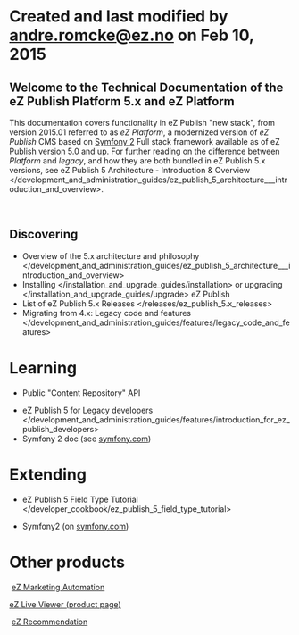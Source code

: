 Created and last modified by <andre.romcke@ez.no> on Feb 10, 2015
=================================================================

Welcome to the Technical Documentation of the eZ Publish Platform 5.x and eZ Platform
-------------------------------------------------------------------------------------

This documentation covers functionality in eZ Publish "new stack", from
version 2015.01 referred to as *eZ Platform*, a modernized version of
*eZ Publish* CMS based on [Symfony 2](http://symfony.com) Full stack
framework available as of eZ Publish version 5.0 and up. For further
reading on the difference between *Platform* and *legacy*, and how they
are both bundled in eZ Publish 5.x versions, see eZ Publish 5
Architecture - Introduction & Overview &lt;/development\_and\_administration\_guides/ez\_publish\_5\_architecture\_\_\_introduction\_and\_overview&gt;.

 

Discovering
-----------

-   Overview of
    the 5.x architecture and philosophy &lt;/development\_and\_administration\_guides/ez\_publish\_5\_architecture\_\_\_introduction\_and\_overview&gt;
-   Installing &lt;/installation\_and\_upgrade\_guides/installation&gt; or upgrading &lt;/installation\_and\_upgrade\_guides/upgrade&gt; eZ
    Publish
-   List of eZ Publish 5.x
    Releases &lt;/releases/ez\_publish\_5.x\_releases&gt;
-   Migrating from 4.x: Legacy code and
    features &lt;/development\_and\_administration\_guides/features/legacy\_code\_and\_features&gt;

Learning
========

-   Public "Content Repository" API

<!-- -->

-   eZ Publish 5 for Legacy
    developers &lt;/development\_and\_administration\_guides/features/introduction\_for\_ez\_publish\_developers&gt;
-   Symfony 2 doc
    (see [symfony.com](http://symfony.com/doc/current/index.html))

Extending
=========

-   eZ Publish 5 Field Type
    Tutorial &lt;/developer\_cookbook/ez\_publish\_5\_field\_type\_tutorial&gt;

<!-- -->

-   Symfony2 (on [symfony.com](http://symfony.com))

Other products
==============

 [eZ Marketing Automation](https://confluence.ez.no/display/EZMA)

[eZ Live Viewer (product
page)](http://ez.no/Products/Digital-Marketing-Customer-Experience/Smart-Analytics/eZ-Live-Viewer)

 [eZ Recommendation](https://confluence.ez.no/display/EZRECO)

 

 
